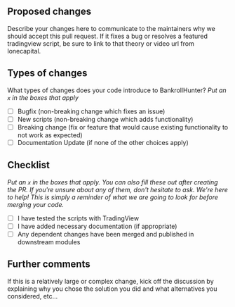 ## Proposed changes

Describe your changes here to communicate to the maintainers why we should accept this pull request. If it fixes a bug or resolves a featured tradingview script, be sure to link to that theory or video url from lonecapital.

## Types of changes

What types of changes does your code introduce to BankrollHunter?
_Put an `x` in the boxes that apply_

- [ ] Bugfix (non-breaking change which fixes an issue)
- [ ] New scripts (non-breaking change which adds functionality)
- [ ] Breaking change (fix or feature that would cause existing functionality to not work as expected)
- [ ] Documentation Update (if none of the other choices apply)

## Checklist

_Put an `x` in the boxes that apply. You can also fill these out after creating the PR. If you're unsure about any of them, don't hesitate to ask. We're here to help! This is simply a reminder of what we are going to look for before merging your code._

- [ ] I have tested the scripts with TradingView
- [ ] I have added necessary documentation (if appropriate)
- [ ] Any dependent changes have been merged and published in downstream modules

## Further comments

If this is a relatively large or complex change, kick off the discussion by explaining why you chose the solution you did and what alternatives you considered, etc...